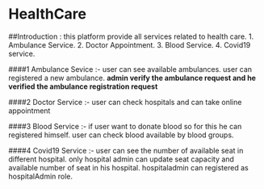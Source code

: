 # HealthCare

##Introduction :
    this platform provide all services related to health care.
    1. Ambulance Service.
    2. Doctor Appointment.
    3. Blood Service.
    4. Covid19 service.
    
####1 Ambulance Sevice :- user can see available ambulances.
                          user can registered a new ambulance.
                              **admin verify the ambulance request and he verified the ambulance registration request**
                              
####2 Doctor Service :- user can check hospitals and can take online appointment

####3 Blood Service :- if user want to donate blood so for this he can registered himself.
                       user can check blood available by blood groups.
                       
####4 Covid19 Service :- user can see the number of available seat in different hospital.
                         only hospital admin can update seat capacity and available number of seat in his hospital.
                         hospitaladmin can registered as hospitalAdmin role.
                       
                               
